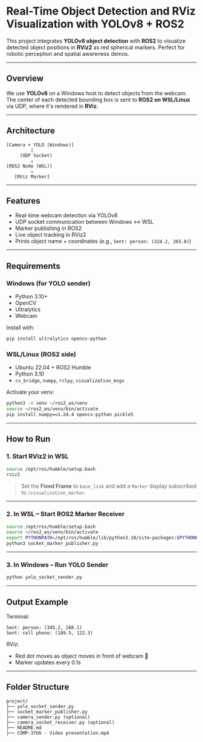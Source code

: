 # Real-Time Object Detection and RViz Visualization with YOLOv8 + ROS2

This project integrates **YOLOv8 object detection** with **ROS2** to visualize detected object positions in **RViz2** as red spherical markers. Perfect for robotic perception and spatial awareness demos.

---

## Overview

We use **YOLOv8** on a Windows host to detect objects from the webcam. The center of each detected bounding box is sent to **ROS2 on WSL/Linux** via UDP, where it's rendered in **RViz**.

---

## Architecture

```
[Camera + YOLO (Windows)]
         |
     (UDP Socket)
         ↓
[ROS2 Node (WSL)]
         ↓
   [RViz Marker]
```

---

## Features

- Real-time webcam detection via YOLOv8
- UDP socket communication between Windows ↔ WSL
- Marker publishing in ROS2
- Live object tracking in RViz2
- Prints object name + coordinates (e.g., `Sent: person: (324.2, 265.8)`)

---

## Requirements

### Windows (for YOLO sender)
- Python 3.10+
- OpenCV
- Ultralytics
- Webcam

Install with:
```bash
pip install ultralytics opencv-python
```

### WSL/Linux (ROS2 side)
- Ubuntu 22.04 + ROS2 Humble
- Python 3.10
- `cv_bridge`, `numpy`, `rclpy`, `visualization_msgs`

Activate your venv:
```bash
python3 -m venv ~/ros2_ws/venv
source ~/ros2_ws/venv/bin/activate
pip install numpy==1.24.4 opencv-python pickle5
```

---

## How to Run

### 1. Start RViz2 in WSL
```bash
source /opt/ros/humble/setup.bash
rviz2
```
> Set the **Fixed Frame** to `base_link` and add a `Marker` display subscribed to `/visualization_marker`.

---

### 2. In WSL – Start ROS2 Marker Receiver
```bash
source /opt/ros/humble/setup.bash
source ~/ros2_ws/venv/bin/activate
export PYTHONPATH=/opt/ros/humble/lib/python3.10/site-packages:$PYTHONPATH
python3 socket_marker_publisher.py
```

---

### 3. In Windows – Run YOLO Sender
```bash
python yolo_socket_sender.py
```

---

## Output Example

Terminal:
```
Sent: person: (345.2, 288.1)
Sent: cell phone: (189.5, 122.3)
```

RViz:
- Red dot moves as object moves in front of webcam 👀
- Marker updates every 0.1s

---

## Folder Structure

```
project/
├── yolo_socket_sender.py
├── socket_marker_publisher.py
├── camera_sender.py (optional)
├── camera_socket_receiver.py (optional)
├── README.md
├── COMP-3766 - Video presentation.mp4
```
